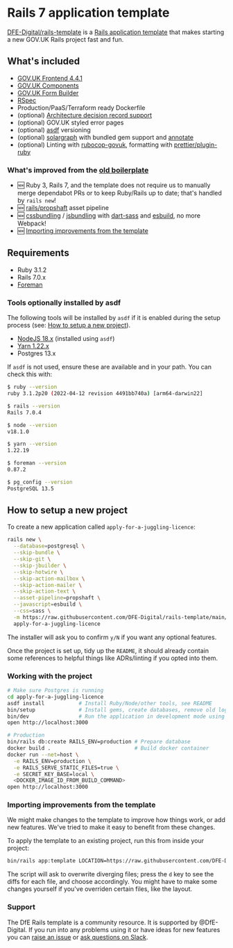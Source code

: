 # Rails 7 application template

[DFE-Digital/rails-template](https://guides.rubyonrails.org/rails_application_templates.html)
is a [Rails application
template](https://guides.rubyonrails.org/rails_application_templates.html) that
makes starting a new GOV.UK Rails project fast and fun.

## What's included

- [GOV.UK Frontend 4.4.1](https://github.com/alphagov/govuk-frontend)
- [GOV.UK Components](https://govuk-components.netlify.app/)
- [GOV.UK Form Builder](https://govuk-form-builder.netlify.app/)
- [RSpec](https://rspec.info/)
- Production/PaaS/Terraform ready Dockerfile
- (optional) [Architecture decision record
  support](https://github.com/andrewaguiar/rladr)
- (optional) GOV.UK styled error pages
- (optional) [asdf](https://asdf-vm.com/) versioning
- (optional) [solargraph](https://solargraph.org/) with bundled gem support and
  [annotate](https://github.com/ctran/annotate_models)
- (optional) Linting with
  [rubocop-govuk](https://github.com/alphagov/rubocop-govuk), formatting with
  [prettier/plugin-ruby](https://github.com/prettier/plugin-ruby)

### What's improved from the [old boilerplate](https://github.com/DFE-Digital/govuk-rails-boilerplate)

- :new: Ruby 3, Rails 7, and the template does not require us to manually merge
  dependabot PRs or to keep Ruby/Rails up to date; that's handled by `rails new`!
- :new: [rails/propshaft](https://github.com/rails/propshaft) asset pipeline
- :new: [cssbundling](https://github.com/rails/cssbundling-rails) /
  [jsbundling](https://github.com/rails/jsbundling-rails) with
  [dart-sass](https://sass-lang.com/dart-sass) and
  [esbuild](https://esbuild.github.io/), no more Webpack!
- :new: [Importing improvements from the
  template](#importing-improvements-from-the-template)

## Requirements

- Ruby 3.1.2
- Rails 7.0.x
- [Foreman](https://github.com/ddollar/foreman)

### Tools optionally installed by asdf

The following tools will be installed by `asdf` if it is enabled during the
setup process (see: [How to setup a new project](#how-to-setup-a-new-project)).

- [NodeJS 18.x](https://nodejs.org/en/) (installed using `asdf`)
- [Yarn 1.22.x](https://yarnpkg.com/)
- Postgres 13.x

If `asdf` is not used, ensure these are available and in your path. You can check this with: 

``` sh
$ ruby --version
ruby 3.1.2p20 (2022-04-12 revision 4491bb740a) [arm64-darwin22]

$ rails --version
Rails 7.0.4

$ node --version
v18.1.0

$ yarn --version
1.22.19

$ foreman --version
0.87.2

$ pg_config --version
PostgreSQL 13.5
```

## How to setup a new project

To create a new application called `apply-for-a-juggling-licence`:

```sh
rails new \
  --database=postgresql \
  --skip-bundle \
  --skip-git \
  --skip-jbuilder \
  --skip-hotwire \
  --skip-action-mailbox \
  --skip-action-mailer \
  --skip-action-text \
  --asset-pipeline=propshaft \
  --javascript=esbuild \
  --css=sass \
  -m https://raw.githubusercontent.com/DFE-Digital/rails-template/main/template.rb \
  apply-for-a-juggling-licence
```

The installer will ask you to confirm `y/N` if you want any optional features.

Once the project is set up, tidy up the `README`, it should already contain
some references to helpful things like ADRs/linting if you opted into them.

### Working with the project

```bash
# Make sure Postgres is running
cd apply-for-a-juggling-licence
asdf install           # Install Ruby/Node/other tools, see README
bin/setup              # Install gems, create databases, remove old logs
bin/dev                # Run the application in development mode using foreman
open http://localhost:3000

# Production
bin/rails db:create RAILS_ENV=production # Prepare database
docker build .                           # Build docker container
docker run --net=host \
  -e RAILS_ENV=production \
  -e RAILS_SERVE_STATIC_FILES=true \
  -e SECRET_KEY_BASE=local \
  <DOCKER_IMAGE_ID_FROM_BUILD_COMMAND>
open http://localhost:3000
```

### Importing improvements from the template

We might make changes to the template to improve how things work, or add new
features. We've tried to make it easy to benefit from these changes.

To apply the template to an existing project, run this from inside your
project:

```sh
bin/rails app:template LOCATION=https://raw.githubusercontent.com/DFE-Digital/rails-template/main/template.rb
```

The script will ask to overwrite diverging files; press the `d` key to see the
diffs for each file, and choose accordingly. You might have to make some
changes yourself if you've overriden certain files, like the layout.

### Support

The DfE Rails template is a community resource. It is supported by
@DfE-Digital. If you run into any problems using it or have ideas for new
features you can [raise an issue](https://github.com/DFE-Digital/rails-template/issues)
or [ask questions on Slack](https://ukgovernmentdigital.slack.com/archives/CR51BN3HP).
